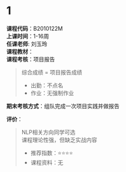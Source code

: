
# 1  
**课程代码**：B2010122M  
**上课时间**：1-16周  
**任课老师**: 刘玉玲    
**课程教材**：  
**课程考核**：项目报告  
>
>综合成绩 = 项目报告成绩
>- 出勤：不点名  
>- 作业：无强制作业    

**期末考核方式**：组队完成一次项目实践并做报告  

**评价**：
>NLP相关方向同学可选  
>课程理论性强，但缺乏实战内容  
>- 推荐指数：⭐⭐⭐⭐  
>- 课程资料：无  
